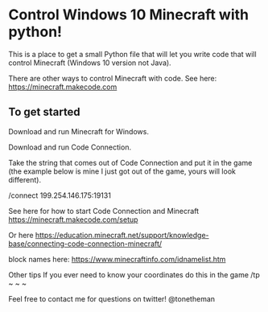 

# Control Windows 10 Minecraft with python!

This is a place to get a small Python file that will let you write code that will control Minecraft (Windows 10 version not Java).

There are other ways to control Minecraft with code. See here: https://minecraft.makecode.com

## To get started
Download and run Minecraft for Windows.

Download and run Code Connection.

Take the string that comes out of Code Connection and put it in the game (the example below is mine I just got out of the game, yours will look different).

/connect 199.254.146.175:19131

See here for how to start Code Connection and Minecraft
https://minecraft.makecode.com/setup

Or here
https://education.minecraft.net/support/knowledge-base/connecting-code-connection-minecraft/

block names here:
https://www.minecraftinfo.com/idnamelist.htm

Other tips
If you ever need to know your coordinates do this in the game
/tp ~ ~ ~

Feel free to contact me for questions on twitter! @tonetheman
